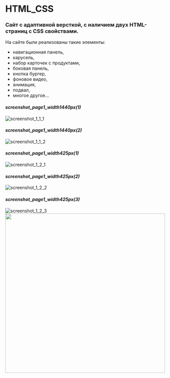# HTML_CSS

### Сайт с адаптивной версткой, с наличием двух HTML-страниц с CSS свойствами. 

На сайте были реализованы такие элементы:
- навигационная панель, 
- карусель,
- набор карточек с продуктами,
- боковая панель,
- кнопка бургер,
- фоновое видео,
- анимация,
- подвал,
- многое другое… 

#### *screenshot_page1_width1440px(1)*
![screenshot_1_1_1](https://github.com/daxa28/HTML_CSS/blob/main/photo_for_readme/1.1.1.png)
#### *screenshot_page1_width1440px(2)*
![screenshot_1_1_2](https://github.com/daxa28/HTML_CSS/blob/main/photo_for_readme/1.1.2.png)

#### *screenshot_page1_width425px(1)*
![screenshot_1_2_1](https://github.com/daxa28/HTML_CSS/blob/main/photo_for_readme/1.2.1.png)
#### *screenshot_page1_width425px(2)*
![screenshot_1_2_2](https://github.com/daxa28/HTML_CSS/blob/main/photo_for_readme/1.2.2.png)
#### *screenshot_page1_width425px(3)*
![screenshot_1_2_3](https://github.com/daxa28/HTML_CSS/blob/main/photo_for_readme/1.2.3.png)
<img src="./photo_for_readme/1.2.3.png" width="500">